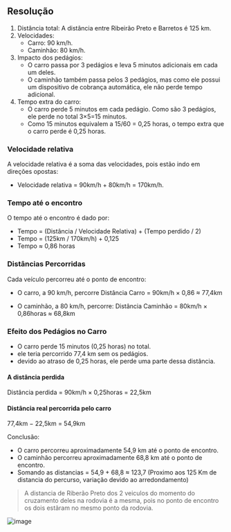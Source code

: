 ## Resolução

1. Distância total: A distância entre Ribeirão Preto e Barretos é 125 km.
2. Velocidades:
   * Carro: 90 km/h.
   * Caminhão: 80 km/h.
3. Impacto dos pedágios:
   * O carro passa por 3 pedágios e leva 5 minutos adicionais em cada um deles.
   * O caminhão também passa pelos 3 pedágios, mas como ele possui um dispositivo de cobrança automática, ele não perde tempo adicional.
4. Tempo extra do carro:
   *  O carro perde 5 minutos em cada pedágio. Como são 3 pedágios, ele perde no total 3×5=15 minutos.
   *  Como 15 minutos equivalem a 15/60 = 0,25 horas, o tempo extra que o carro perde é 0,25 horas.
  
### Velocidade relativa
A velocidade relativa é a soma das velocidades, pois estão indo em direções opostas:

* Velocidade relativa = 90km/h + 80km/h = 170km/h.

### Tempo até o encontro

O tempo até o encontro é dado por:

* Tempo = (Distância / Velocidade Relativa) + (Tempo perdido / 2)
* Tempo = (125km / 170km/h) + 0,125
* Tempo ≈ 0,86 horas

### Distâncias Percorridas
Cada veículo percorreu até o ponto de encontro:

* O carro, a 90 km/h, percorre
  Distância Carro = 90km/h × 0,86 ≈ 77,4km

* O caminhão, a 80 km/h, percorre:
  Distância Caminhão = 80km/h × 0,86horas ≈ 68,8km

### Efeito dos Pedágios no Carro
* O carro perde 15 minutos (0,25 horas) no total.
* ele teria percorrido 77,4 km sem os pedágios.
* devido ao atraso de 0,25 horas, ele perde uma parte dessa distância.

#### A distância perdida
Distância perdida = 90km/h × 0,25horas = 22,5km

#### Distância real percorrida pelo carro
77,4km − 22,5km = 54,9km

Conclusão:
* O carro percorreu aproximadamente 54,9 km até o ponto de encontro.
* O caminhão percorreu aproximadamente 68,8 km até o ponto de encontro.
* Somando as distancias = 54,9 + 68,8 ≈ 123,7 (Proximo aos 125 Km de distancia do percurso, variação devido ao arredondamento)


> A distancia de Riberão Preto dos 2 veiculos do momento do cruzamento deles na rodovia é a mesma, pois no ponto de encontro os dois estãram no mesmo ponto da rodovia.

![image](https://github.com/user-attachments/assets/0534e4df-858f-4edf-b2c0-6fbbf1104c77)




  
